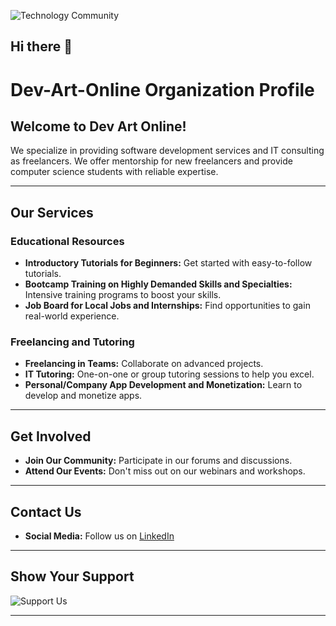 ![Technology Community](https://github.com/user-attachments/assets/aa45614b-b937-449f-8040-14d55bd0888f)
## Hi there 👋

# Dev-Art-Online Organization Profile

## Welcome to Dev Art Online!

We specialize in providing software development services and IT consulting as freelancers. We offer mentorship for new freelancers and provide computer science students with reliable expertise.

---

## Our Services

### Educational Resources
- **Introductory Tutorials for Beginners:** Get started with easy-to-follow tutorials.
- **Bootcamp Training on Highly Demanded Skills and Specialties:** Intensive training programs to boost your skills.
- **Job Board for Local Jobs and Internships:** Find opportunities to gain real-world experience.

### Freelancing and Tutoring
- **Freelancing in Teams:** Collaborate on advanced projects.
- **IT Tutoring:** One-on-one or group tutoring sessions to help you excel.
- **Personal/Company App Development and Monetization:** Learn to develop and monetize apps.

---

## Get Involved
- **Join Our Community:** Participate in our forums and discussions.
- **Attend Our Events:** Don't miss out on our webinars and workshops.

---

## Contact Us
- **Social Media:** Follow us on [LinkedIn](https://www.linkedin.com/company/dev-art-online)

---

## Show Your Support
![Support Us](https://img.shields.io/badge/support-us-blue)

---
